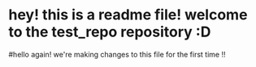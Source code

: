 # hey! this is a readme file! welcome to the test_repo repository :D

#hello again! we're making changes to this file for the first time !!